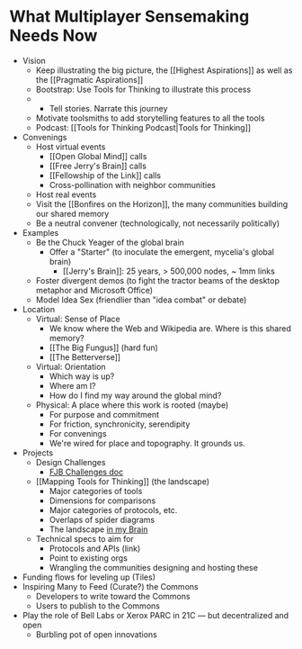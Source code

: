 # What Multiplayer Sensemaking Needs Now

- Vision
	- Keep illustrating the big picture, the [[Highest Aspirations]] as well as the [[Pragmatic Aspirations]]
	- Bootstrap: Use Tools for Thinking to illustrate this process
	- - Tell stories. Narrate this journey
	- Motivate toolsmiths to add storytelling features to all the tools
	- Podcast: [[Tools for Thinking Podcast|Tools for Thinking]]
- Convenings
	- Host virtual events 
		- [[Open Global Mind]] calls
		- [[Free Jerry's Brain]] calls
		- [[Fellowship of the Link]] calls 
		- Cross-pollination with neighbor communities 
	- Host real events
	- Visit the [[Bonfires on the Horizon]], the many communities building our shared memory
	- Be a neutral convener (technologically, not necessarily politically)
- Examples
	- Be the Chuck Yeager of the global brain
		- Offer a "Starter" (to inoculate the emergent, mycelia's global brain)
			- [[Jerry's Brain]]: 25 years, > 500,000 nodes, ~ 1mm links
	- Foster divergent demos (to fight the tractor beams of the desktop metaphor and Microsoft Office)
	- Model Idea Sex (friendlier than "idea combat" or debate)
- Location
	- Virtual: Sense of Place
		- We know where the Web and Wikipedia are. Where is this shared memory?
		- [[The Big Fungus]] (hard fun)
		- [[The Betterverse]] 
	- Virtual: Orientation
		- Which way is up?
		- Where am I?
		- How do I find my way around the global mind?
	- Physical: A place where this work is rooted (maybe)
		- For purpose and commitment
		- For friction, synchronicity, serendipity
		- For convenings
		- We're wired for place and topography. It grounds us. 
- Projects
	- Design Challenges 
		- [FJB Challenges doc](https://docs.google.com/document/d/1sOFLAkSrK5UDksIq6qDa-lREX3qCmTEg4ptKI0eQrnw/edit?usp=sharing)
	- [[Mapping Tools for Thinking]] (the landscape)
		- Major categories of tools
		- Dimensions for comparisons
		- Major categories of protocols, etc. 
		- Overlaps of spider diagrams
		- The landscape [in my Brain](https://bra.in/5qeDMg) 
	- Technical specs to aim for
		- Protocols and APIs (link)
		- Point to existing orgs
		- Wrangling the communities designing and hosting these
- Funding flows for leveling up (Tiles)
- Inspiring Many to Feed (Curate?) the Commons
	- Developers to write toward the Commons
	- Users to publish to the Commons
- Play the role of Bell Labs or Xerox PARC in 21C — but decentralized and open
	- Burbling pot of open innovations
